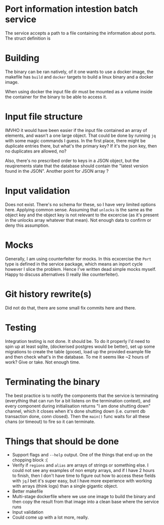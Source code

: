 # Port information intestion batch service

The service accepts a path to a file containing the information about ports. The struct definition is 

# Building
The binary can be ran natively, of it one wants to use a docker image, the makefile has `build` and `docker` targets to build
a linux binary and a docker image. 

When using docker the input file dir must be mounted as a volume inside the container for the binary to be able to access it.

# Input file structure
IMVHO it would have been easier if the input file contained an array of elements, and wasn't a one large object. That could be done by running `jq` with some magic 
commands I guess. In the first place, there might be duplicate entries there, but what's the primary key? If it's the json key, then no duplicates are allowed, no?

Also, there's no prescribed order to keys in a JSON object, but the reuqirements state that the database should contain the "latest version found in the JSON".
Another point for JSON array ?

# Input validation 
Does not exist. There's no schema for these, so I have very limited options here. Applying common sense. Assuming that `unlocks` is the same as the object key
and the object key is not relevant to the excercise (as it's present in the unlocks array whatever that mean). Not enough data to confirm or deny this assumption. 

# Mocks 
Generally,  I am using counterfeiter for mocks. In this ecxcercise the `Port` type is defined in the service package, which means an inport cycle however I slice the problem.
Hence I've written dead simple mocks myself. Happy to discuss alternatives (I really like counterfeiter).

# Git history rewrite(s)
Did not do that, there are some small fix commits here and there. 

# Testing
Integration testing is not done. It should be. To do it properly I'd need to spin up at least sqlite, (dockerised postgres would be better), set up some migrations to create the table (goose), load up the provided example file and then check what's in the database. To me it seems like ~2 hours of work? Give or take. Not enough time. 

# Terminating the binary
The best practice is to notify the components that the service is terminating (everything that can run for a bit listens on the termination context), 
and every component during initialisation returns "I am done shutting down" channel, which it closes when it's done shutting down (i.e. current db transaction done, conn closed). Then the `main()` func waits for all these chans (or timeout) to fire so it can terminate. 

# Things that should be done 
* Support flags and `--help` output. One of the things that end up on the chopping block :(
* Verify if `regions` and `alias` are arrays of strings or something else. I could not see any examples of non empty arrays, and if I have 2 hours
to finish, then I don't have time to figure out how to access these fields with `jq`.I bet it's super easy, but I have more experience with working with arrays
(think logs) than a single gigantic object.
* Better makefile
* Multi-stage dockerfile where we use one image to build the binary and then copy the result from that image into a clean base where the service runs
* Input validation
* Could come up with a lot more, really.
